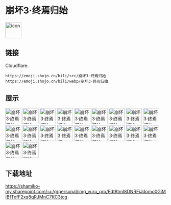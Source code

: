 # 崩坏3·终焉归始
<img src="https://emoji.shojo.cn/bili/src/崩坏3·终焉归始/icon.png" width="50" height="50" alt="icon">

## 链接
Cloudflare:
```
https://emoji.shojo.cn/bili/src/崩坏3·终焉归始
https://emoji.shojo.cn/bili/webp/崩坏3·终焉归始
```
## 展示
<img src="https://emoji.shojo.cn/bili/src/崩坏3·终焉归始/崩坏3·终焉归始-摸头.png" width="50" height="50" alt="崩坏3·终焉归始-摸头">
<img src="https://emoji.shojo.cn/bili/src/崩坏3·终焉归始/崩坏3·终焉归始-燃起来了.png" width="50" height="50" alt="崩坏3·终焉归始-燃起来了">
<img src="https://emoji.shojo.cn/bili/src/崩坏3·终焉归始/崩坏3·终焉归始-咀嚼.png" width="50" height="50" alt="崩坏3·终焉归始-咀嚼">
<img src="https://emoji.shojo.cn/bili/src/崩坏3·终焉归始/崩坏3·终焉归始-骑马.png" width="50" height="50" alt="崩坏3·终焉归始-骑马">
<img src="https://emoji.shojo.cn/bili/src/崩坏3·终焉归始/崩坏3·终焉归始-克利希娜.png" width="50" height="50" alt="崩坏3·终焉归始-克利希娜">
<img src="https://emoji.shojo.cn/bili/src/崩坏3·终焉归始/崩坏3·终焉归始-电力充足.png" width="50" height="50" alt="崩坏3·终焉归始-电力充足">
<img src="https://emoji.shojo.cn/bili/src/崩坏3·终焉归始/崩坏3·终焉归始-自闭.png" width="50" height="50" alt="崩坏3·终焉归始-自闭">
<img src="https://emoji.shojo.cn/bili/src/崩坏3·终焉归始/崩坏3·终焉归始-指点.png" width="50" height="50" alt="崩坏3·终焉归始-指点">
<img src="https://emoji.shojo.cn/bili/src/崩坏3·终焉归始/崩坏3·终焉归始-给你水晶.png" width="50" height="50" alt="崩坏3·终焉归始-给你水晶">
<img src="https://emoji.shojo.cn/bili/src/崩坏3·终焉归始/崩坏3·终焉归始-嘲笑.png" width="50" height="50" alt="崩坏3·终焉归始-嘲笑">
<img src="https://emoji.shojo.cn/bili/src/崩坏3·终焉归始/崩坏3·终焉归始-窒息.png" width="50" height="50" alt="崩坏3·终焉归始-窒息">
<img src="https://emoji.shojo.cn/bili/src/崩坏3·终焉归始/崩坏3·终焉归始-出击.png" width="50" height="50" alt="崩坏3·终焉归始-出击">
<img src="https://emoji.shojo.cn/bili/src/崩坏3·终焉归始/崩坏3·终焉归始-？.png" width="50" height="50" alt="崩坏3·终焉归始-？">
<img src="https://emoji.shojo.cn/bili/src/崩坏3·终焉归始/崩坏3·终焉归始-宕机.png" width="50" height="50" alt="崩坏3·终焉归始-宕机">
<img src="https://emoji.shojo.cn/bili/src/崩坏3·终焉归始/崩坏3·终焉归始-有毛病吧.png" width="50" height="50" alt="崩坏3·终焉归始-有毛病吧">
<img src="https://emoji.shojo.cn/bili/src/崩坏3·终焉归始/崩坏3·终焉归始-cool.png" width="50" height="50" alt="崩坏3·终焉归始-cool">
<img src="https://emoji.shojo.cn/bili/src/崩坏3·终焉归始/崩坏3·终焉归始-臭美.png" width="50" height="50" alt="崩坏3·终焉归始-臭美">
<img src="https://emoji.shojo.cn/bili/src/崩坏3·终焉归始/崩坏3·终焉归始-渡人.png" width="50" height="50" alt="崩坏3·终焉归始-渡人">
<img src="https://emoji.shojo.cn/bili/src/崩坏3·终焉归始/崩坏3·终焉归始-咕蛹者.png" width="50" height="50" alt="崩坏3·终焉归始-咕蛹者">
<img src="https://emoji.shojo.cn/bili/src/崩坏3·终焉归始/崩坏3·终焉归始-优雅.png" width="50" height="50" alt="崩坏3·终焉归始-优雅">

## 下载地址

https://shamiko-my.sharepoint.com/:u:/g/personal/img_yuru_pro/Edt8tmI8DNRFiJdomo0GiMIBfTxfF2xq8qRJMnC7KC3tcg